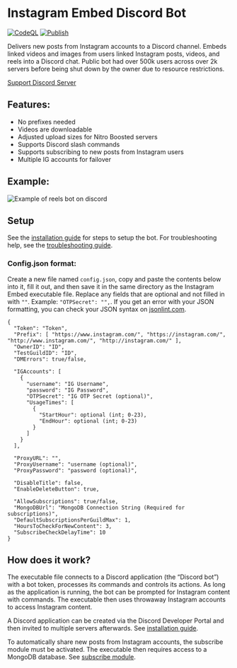 # Instagram Embed Discord Bot
[![CodeQL](https://github.com/bman46/InstagramEmbedDiscordBot/actions/workflows/codeql-analysis.yml/badge.svg)](https://github.com/bman46/InstagramEmbedDiscordBot/actions/workflows/codeql-analysis.yml)
[![Publish](https://github.com/bman46/InstagramEmbedDiscordBot/actions/workflows/AutoRelease.yml/badge.svg)](https://github.com/bman46/InstagramEmbedDiscordBot/actions/workflows/AutoRelease.yml)

Delivers new posts from Instagram accounts to a Discord channel.
Embeds linked videos and images from users linked Instagram posts, videos, and reels into a Discord chat. Public bot had over 500k users across over 2k servers before being shut down by the owner due to resource restrictions.

[Support Discord Server](https://discord.gg/6K3tdsYd6J)

## Features:
- No prefixes needed
- Videos are downloadable
- Adjusted upload sizes for Nitro Boosted servers
- Supports Discord slash commands
- Supports subscribing to new posts from Instagram users
- Multiple IG accounts for failover

## Example: 
![Example of reels bot on discord](/docs/Content/ReadMe/Example.png)

## Setup
See the [installation guide](docs/Install.md) for steps to setup the bot. For troubleshooting help, see the [troubleshooting guide](docs/troubleshooting.md).

### Config.json format:
Create a new file named `config.json`, copy and paste the contents below into it, fill it out, and then save it in the same directory as the Instagram Embed executable file. Replace any fields that are optional and not filled in with `""`. Example: `"OTPSecret": "",`. If you get an error with your JSON formatting, you can check your JSON syntax on [jsonlint.com](https://jsonlint.com/).
```
{
  "Token": "Token",
  "Prefix": [ "https://www.instagram.com/", "https://instagram.com/", "http://www.instagram.com/", "http://instagram.com/" ],
  "OwnerID": "ID",
  "TestGuildID": "ID",
  "DMErrors": true/false,

  "IGAccounts": [
    {
      "username": "IG Username",
      "password": "IG Password",
      "OTPSecret": "IG OTP Secret (optional)",
      "UsageTimes": [
        {
          "StartHour": optional (int; 0-23),
          "EndHour": optional (int; 0-23)
        }
      ]
    }
  ],

  "ProxyURL": "",
  "ProxyUsername": "username (optional)",
  "ProxyPassword": "password (optional)",

  "DisableTitle": false,
  "EnableDeleteButton": true,

  "AllowSubscriptions": true/false,
  "MongoDBUrl": "MongoDB Connection String (Required for subscriptions)",
  "DefaultSubscriptionsPerGuildMax": 1,
  "HoursToCheckForNewContent": 3,
  "SubscribeCheckDelayTime": 10
}
```
## How does it work?
The executable file connects to a Discord application (the “Discord bot”) with a bot token, processes its commands and controls its actions. As long as the application is running, the bot can be prompted for Instagram content with commands. The executable then uses throwaway Instagram accounts to access Instagram content.

A Discord application can be created via the Discord Developer Portal and then invited to multiple servers afterwards. See [installation guide](docs/Install.md).

To automatically share new posts from Instagram accounts, the subscribe module must be activated. The executable then requires access to a MongoDB database. See [subscribe module](docs/subscribe.md).